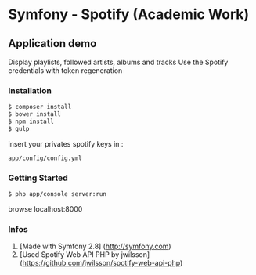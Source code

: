 Symfony - Spotify (Academic Work)
========================

## Application demo

Display playlists, followed artists, albums and tracks
Use the Spotify credentials with token regeneration

### Installation

```bash
$ composer install
$ bower install
$ npm install
$ gulp
```

insert your privates spotify keys in :
```
app/config/config.yml
```

### Getting Started
```bash
$ php app/console server:run
```

browse localhost:8000

### Infos

1. [Made with Symfony 2.8] (http://symfony.com)
2. [Used Spotify Web API PHP by jwilsson] (https://github.com/jwilsson/spotify-web-api-php)
